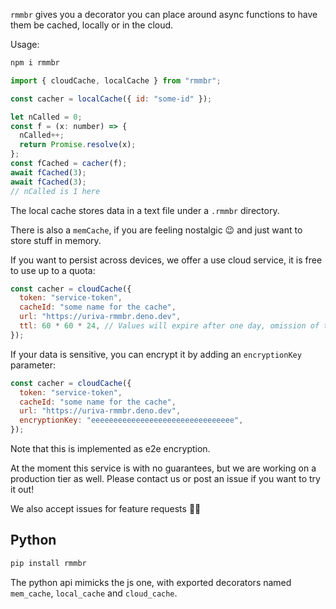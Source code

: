 `rmmbr` gives you a decorator you can place around async functions to have them be cached, locally or in the cloud.

Usage:

```sh
npm i rmmbr
```

```js
import { cloudCache, localCache } from "rmmbr";

const cacher = localCache({ id: "some-id" });

let nCalled = 0;
const f = (x: number) => {
  nCalled++;
  return Promise.resolve(x);
};
const fCached = cacher(f);
await fCached(3);
await fCached(3);
// nCalled is 1 here
```

The local cache stores data in a text file under a `.rmmbr` directory.

There is also a `memCache`, if you are feeling nostalgic 😉 and just want to store stuff in memory.

If you want to persist across devices, we offer a use cloud service, it is free to use up to a quota:

```js
const cacher = cloudCache({
  token: "service-token",
  cacheId: "some name for the cache",
  url: "https://uriva-rmmbr.deno.dev",
  ttl: 60 * 60 * 24, // Values will expire after one day, omission of this field implies max.
});
```

If your data is sensitive, you can encrypt it by adding an `encryptionKey` parameter:

```js
const cacher = cloudCache({
  token: "service-token",
  cacheId: "some name for the cache",
  url: "https://uriva-rmmbr.deno.dev",
  encryptionKey: "eeeeeeeeeeeeeeeeeeeeeeeeeeeeeeee",
});
```

Note that this is implemented as e2e encryption.

At the moment this service is with no guarantees, but we are working on a production tier as well. Please contact us or post an issue if you want to try it out!

We also accept issues for feature requests 👩‍🔧

## Python

```sh
pip install rmmbr
```

The python api mimicks the js one, with exported decorators named `mem_cache`, `local_cache` and `cloud_cache`.

